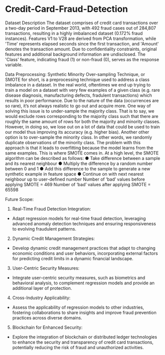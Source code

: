 # Credit-Card-Fraud-Detection
Dataset Description
The dataset comprises of credit card transactions over a two-day period in September 2013,
with 492 fraud cases out of 284,807 transactions, resulting in a highly imbalanced dataset
(0.172% fraud instances). Features V1 to V28 are derived from PCA transformation, while
'Time' represents elapsed seconds since the first transaction, and 'Amount' denotes the
transaction amount. Due to confidentiality constraints, original features and additional
background information are undisclosed. The 'Class' feature, indicating fraud (1) or non-fraud
(0), serves as the response variable.

Data Preprocessing:
Synthetic Minority Over-sampling Technique, or SMOTE for short, is a preprocessing
technique used to address a class imbalance in a dataset.
In the real world, oftentimes we end up trying to train a model on a dataset with very few
examples of a given class (e.g. rare disease diagnosis, manufacturing defects, fradulent
transactions) which results in poor performance. Due to the nature of the data (occurrences
are so rare), it’s not always realistic to go out and acquire more. One way of solving this issue
is to under-sample the majority class. That is to say, we would exclude rows corresponding to
the majority class such that there are roughly the same amount of rows for both the majority
and minority classes. However, in doing so, we lose out on a lot of data that could be used to
train our model thus improving its accuracy (e.g. higher bias). Another other option is to
over-sample the minority class. In other words, we randomly duplicate observations of the
minority class. The problem with this approach is that it leads to overfitting because the
model learns from the same examples. This is where SMOTE comes in. At a high level, the
SMOTE algorithm can be described as follows:
● Take difference between a sample and its nearest neighbour
● Multiply the difference by a random number between 0 and 1
● Add this difference to the sample to generate a new synthetic example in feature space
● Continue on with next nearest neighbour up to user-defined number
Number of ‘bad’ values before applying SMOTE = 469
Number of ‘bad’ values after applying SMOTE = 65598

Future Scope:
1. Real-Time Fraud Detection Integration:
- Adapt regression models for real-time fraud detection, leveraging advanced anomaly
detection techniques and ensuring responsiveness to evolving fraudulent patterns.
2. Dynamic Credit Management Strategies:
- Develop dynamic credit management practices that adapt to changing economic
conditions and user behaviors, incorporating external factors for predicting credit limits in a
dynamic financial landscape.
3. User-Centric Security Measures:
- Integrate user-centric security measures, such as biometrics and behavioral analysis, to
complement regression models and provide an additional layer of protection.
4. Cross-Industry Applicability:
- Assess the applicability of regression models to other industries, fostering collaborations
to share insights and improve fraud prevention practices across diverse domains.
5. Blockchain for Enhanced Security:
- Explore the integration of blockchain or distributed ledger technologies to enhance the
security and transparency of credit card transactions, potentially reducing the risk of fraud
and unauthorized activities.
